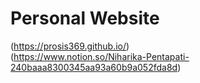 # Personal Website

(https://prosis369.github.io/) <br />
(https://www.notion.so/Niharika-Pentapati-240baaa8300345aa93a60b9a052fda8d)
